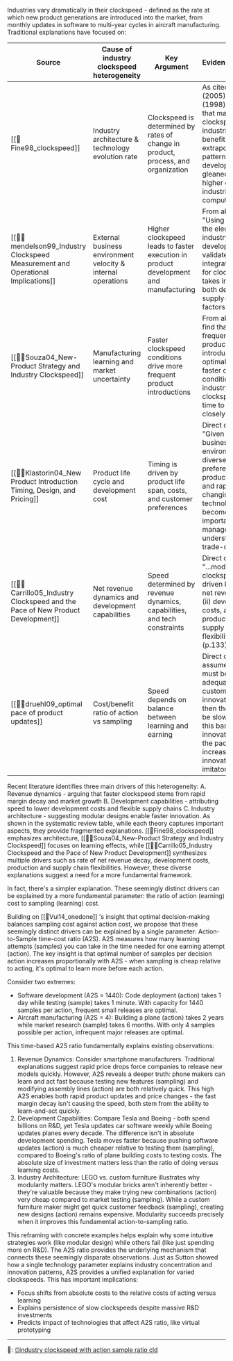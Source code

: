 Industries vary dramatically in their clockspeed - defined as the rate at which new product generations are introduced into the market, from monthly updates in software to multi-year cycles in aircraft manufacturing. Traditional explanations have focused on:

| Source                                                                          | Cause of industry clockspeed heterogeneity                   | Key Argument                                                                         | Evidence/Citations                                                                                                                                                                                                                               |
| ------------------------------------------------------------------------------- | ------------------------------------------------------------ | ------------------------------------------------------------------------------------ | ------------------------------------------------------------------------------------------------------------------------------------------------------------------------------------------------------------------------------------------------ |
| [[📜Fine98_clockspeed]]                                                         | Industry architecture & technology evolution rate            | Clockspeed is determined by rates of change in product, process, and organization    | As cited in Carrillo (2005): "Fine (1998) emphasizes that many lower clockspeed industries can benefit from extrapolating the patterns of development gleaned from higher clockspeed industries, such as computers."                             |
| [[📜⏰mendelson99_Industry Clockspeed Measurement and Operational Implications]] | External business environment velocity & internal operations | Higher clockspeed leads to faster execution in product development and manufacturing | From abstract: "Using data from the electronics industry, we develop and validate an integrated metric for clockspeed that takes into account both demand- and supply-side factors."                                                             |
| [[📜⏰Souza04_New-Product Strategy and Industry Clockspeed]]                     | Manufacturing learning and market uncertainty                | Faster clockspeed conditions drive more frequent product introductions               | From abstract: "We find that more frequent new-product introductions are optimal under faster clockspeed conditions... industry clockspeed and time to market are closely related."                                                              |
| [[📜⏰Klastorin04_New Product Introduction Timing, Design, and Pricing]]         | Product life cycle and development cost                      | Timing is driven by product life span, costs, and customer preferences               | Direct quote: "Given today's business environment with diverse customer preferences, short product life cycles, and rapidly changing technologies, it has become critically important for managers to fully understand these trade-offs" (p.302) |
| [[📜⏰Carrillo05_Industry Clockspeed and the Pace of New Product Development]]   | Net revenue dynamics and development capabilities            | Speed determined by revenue dynamics, capabilities, and tech constraints             | Direct quote: "...model finds that clockspeed is driven by: (i) rate of net revenue decay, (ii) development costs, and (iii) production and supply chain flexibilities." (p.133)                                                                 |
| [[📜⏰druehl09_optimal pace of product updates]]                                 | Cost/benefit ratio of action vs sampling                     | Speed depends on balance between learning and earning                                | Direct quote: "We assume that there must be an adequate base of customers of the innovator type, then the pace will be slow. But once this base of innovators exists, the pace will be increased by either innovators or imitators." (p.626)     |
Recent literature identifies three main drivers of this heterogeneity: A. Revenue dynamics - arguing that faster clockspeed stems from rapid margin decay and market growth B. Development capabilities - attributing speed to lower development costs and flexible supply chains C. Industry architecture - suggesting modular designs enable faster innovation. As shown in the systematic review table, while each theory captures important aspects, they provide fragmented explanations. [[📜Fine98_clockspeed]] emphasizes architecture, [[📜⏰Souza04_New-Product Strategy and Industry Clockspeed]] focuses on learning effects, while [[📜⏰Carrillo05_Industry Clockspeed and the Pace of New Product Development]] synthesizes multiple drivers such as rate of net revenue decay, development costs, production and supply chain flexibilities. However, these diverse explanations suggest a need for a more fundamental framework.

In fact, there's a simpler explanation. These seemingly distinct drivers can be explained by a more fundamental parameter: the ratio of action (earning) cost to sampling (learning) cost. 

Building on [[📜Vul14_onedone]] 's insight that optimal decision-making balances sampling cost against action cost, we propose that these seemingly distinct drivers can be explained by a single parameter: Action-to-Sample time-cost ratio (A2S). A2S measures how many learning attempts (samples) you can take in the time needed for one earning attempt (action). The key insight is that optimal number of samples per decision action increases proportionally with A2S - when sampling is cheap relative to acting, it's optimal to learn more before each action.

Consider two extremes:

- Software development (A2S = 1440): Code deployment (action) takes 1 day while testing (sample) takes 1 minute. With capacity for 1440 samples per action, frequent small releases are optimal.
- Aircraft manufacturing (A2S = 4): Building a plane (action) takes 2 years while market research (sample) takes 6 months. With only 4 samples possible per action, infrequent major releases are optimal.

This time-based A2S ratio fundamentally explains existing observations:

1. Revenue Dynamics: Consider smartphone manufacturers. Traditional explanations suggest rapid price drops force companies to release new models quickly. However, A2S reveals a deeper truth: phone makers can learn and act fast because testing new features (sampling) and modifying assembly lines (action) are both relatively quick. This high A2S enables both rapid product updates and price changes - the fast margin decay isn't causing the speed, both stem from the ability to learn-and-act quickly.
2. Development Capabilities: Compare Tesla and Boeing - both spend billions on R&D, yet Tesla updates car software weekly while Boeing updates planes every decade. The difference isn't in absolute development spending. Tesla moves faster because pushing software updates (action) is much cheaper relative to testing them (sampling), compared to Boeing's ratio of plane building costs to testing costs. The absolute size of investment matters less than the ratio of doing versus learning costs.
3. Industry Architecture: LEGO vs. custom furniture illustrates why modularity matters. LEGO's modular bricks aren't inherently better - they're valuable because they make trying new combinations (action) very cheap compared to market testing (sampling). While a custom furniture maker might get quick customer feedback (sampling), creating new designs (action) remains expensive. Modularity succeeds precisely when it improves this fundamental action-to-sampling ratio.

This reframing with concrete examples helps explain why some intuitive strategies work (like modular design) while others fail (like just spending more on R&D). The A2S ratio provides the underlying mechanism that connects these seemingly disparate observations. Just as Sutton showed how a single technology parameter explains industry concentration and innovation patterns, A2S provides a unified explanation for varied clockspeeds. This has important implications:

- Focus shifts from absolute costs to the relative costs of acting versus learning
- Explains persistence of slow clockspeeds despite massive R&D investments
- Predicts impact of technologies that affect A2S ratio, like virtual prototyping



---
🧱: [⏰industry clockspeed with action sample ratio cld](https://claude.ai/chat/45d47983-bc1d-44a4-a3a1-c2a2b08eb663)
